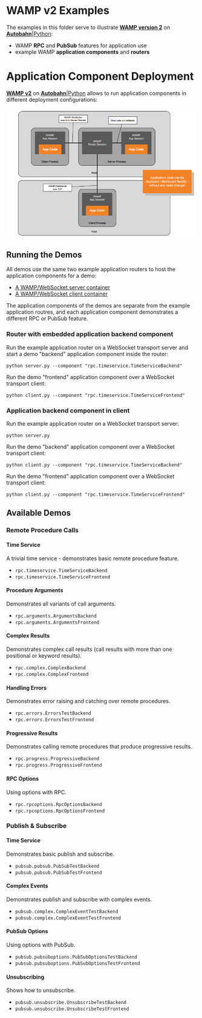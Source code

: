 # WAMP v2 Examples

The examples in this folder serve to illustrate **[WAMP version 2](https://github.com/tavendo/WAMP/blob/master/spec/README.md)** on [**Autobahn**|Python](http://autobahn.ws/):

* WAMP **RPC** and **PubSub** features for application use
* example WAMP **application components** and **routers**

# Application Component Deployment

**[WAMP v2](https://github.com/tavendo/WAMP/blob/master/spec/README.md)** on [**Autobahn**|Python](http://autobahn.ws/) allows to run application components in different deployment configurations:

![Application Code Deployment Options](app_code_depl_options.png)

## Running the Demos

All demos use the same two example application routers to host the application components for a demo:

 * [A WAMP/WebSocket server container](server.py)
 * [A WAMP/WebSocket client container](client.py)

The application components of the demos are separate from the example application routres, and each application component demonstrates a different RPC or PubSub feature.

### Router with embedded application backend component

Run the example application router on a WebSocket transport server and start a demo "backend" application component inside the router:

	python server.py --component "rpc.timeservice.TimeServiceBackend"

Run the demo "frontend" application component over a WebSocket transport client:

	python client.py --component "rpc.timeservice.TimeServiceFrontend"


### Application backend component in client

Run the example application router on a WebSocket transport server:

	python server.py

Run the demo "backend" application component over a WebSocket transport client:

	python client.py --component "rpc.timeservice.TimeServiceBackend"

Run the demo "frontend" application component over a WebSocket transport client:

	python client.py --component "rpc.timeservice.TimeServiceFrontend"


## Available Demos

### Remote Procedure Calls

#### Time Service

A trivial time service - demonstrates basic remote procedure feature.

 * `rpc.timeservice.TimeServiceBackend`
 * `rpc.timeservice.TimeServiceFrontend`

#### Procedure Arguments

Demonstrates all variants of call arguments.

 * `rpc.arguments.ArgumentsBackend`
 * `rpc.arguments.ArgumentsFrontend`

#### Complex Results

Demonstrates complex call results (call results with more than one positional or keyword results).

 * `rpc.complex.ComplexBackend`
 * `rpc.complex.ComplexFrontend` 

#### Handling Errors

Demonstrates error raising and catching over remote procedures.

 * `rpc.errors.ErrorsTestBackend`
 * `rpc.errors.ErrorsTestFrontend` 

#### Progressive Results

Demonstrates calling remote procedures that produce progressive results.

 * `rpc.progress.ProgressiveBackend`
 * `rpc.progress.ProgressiveFrontend` 

#### RPC Options

Using options with RPC.

 * `rpc.rpcoptions.RpcOptionsBackend`
 * `rpc.rpcoptions.RpcOptionsFrontend` 


### Publish & Subscribe

#### Time Service

Demonstrates basic publish and subscribe.

 * `pubsub.pubsub.PubSubTestBackend`
 * `pubsub.pubsub.PubSubTestFrontend`

#### Complex Events

Demonstrates publish and subscribe with complex events.

 * `pubsub.complex.ComplexEventTestBackend`
 * `pubsub.complex.ComplexEventTestFrontend`

#### PubSub Options

Using options with PubSub.

 * `pubsub.pubsuboptions.PubSubOptionsTestBackend`
 * `pubsub.pubsuboptions.PubSubOptionsTestFrontend`

#### Unsubscribing

Shows how to unsubscribe.

 * `pubsub.unsubscribe.UnsubscribeTestBackend`
 * `pubsub.unsubscribe.UnsubscribeTestFrontend`
